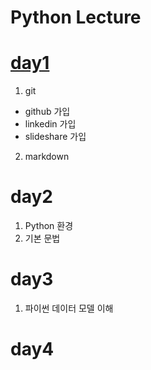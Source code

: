 # Python Lecture

# [day1](/Lectures/day1/README.md)

1. git
  - github 가입
  - linkedin 가입
  - slideshare 가입
2. markdown


# day2

1. Python 환경
2. 기본 문법


# day3

1. 파이썬 데이터 모델 이해


# day4

